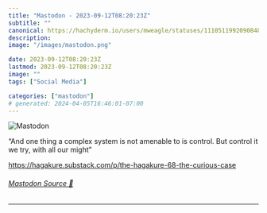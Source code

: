 ```yaml
---
title: "Mastodon - 2023-09-12T08:20:23Z"
subtitle: ""
canonical: https://hachyderm.io/users/mweagle/statuses/111051199209084882
description:
image: "/images/mastodon.png"

date: 2023-09-12T08:20:23Z
lastmod: 2023-09-12T08:20:23Z
image: ""
tags: ["Social Media"]

categories: ["mastodon"]
# generated: 2024-04-05T16:46:01-07:00
---
```

![Mastodon](/images/mastodon.png)

<p>“And one thing a complex system is not amenable to is control. But control it we try, with all our might”</p><p><a href="https://hagakure.substack.com/p/the-hagakure-68-the-curious-case" target="_blank" rel="nofollow noopener noreferrer" translate="no"><span class="invisible">https://</span><span class="ellipsis">hagakure.substack.com/p/the-ha</span><span class="invisible">gakure-68-the-curious-case</span></a></p>


###### [Mastodon Source 🐘](https://hachyderm.io/@mweagle/111051199209084882)

___
